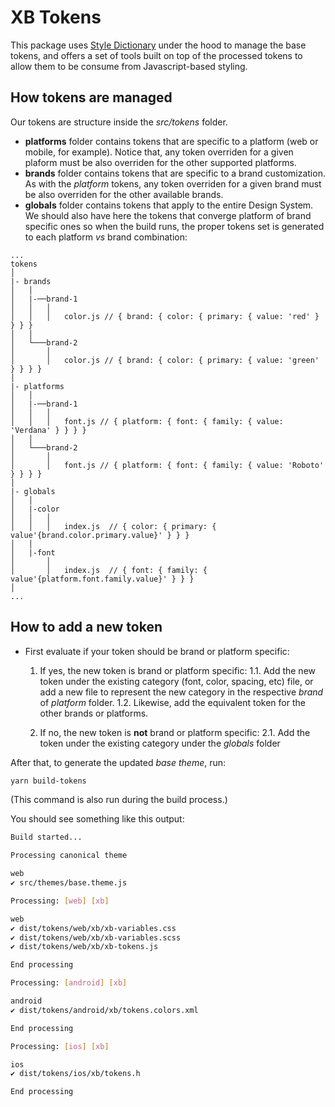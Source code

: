 # XB Tokens

This package uses [Style Dictionary](https://amzn.github.io/style-dictionary/) under the hood to manage the base tokens, and offers a set of tools built on top of the processed tokens to allow them to be consume from Javascript-based styling.

## How tokens are managed

Our tokens are structure inside the _src/tokens_ folder.

- **platforms** folder contains tokens that are specific to a platform (web or mobile, for example). Notice that, any token overriden for a given plaform must be also overriden for the other supported platforms.
- **brands** folder contains tokens that are specific to a brand customization. As with the _platform_ tokens, any token overriden for a given brand must be also overriden for the other available brands.
- **globals** folder contains tokens that apply to the entire Design System. We should also have here the tokens that converge platform of brand specific ones so when the build runs, the proper tokens set is generated to each platform _vs_ brand combination:

```
...
tokens
│
|- brands
│   │
│   |-──brand-1
│   │   │
│   │   │   color.js // { brand: { color: { primary: { value: 'red' } } } }
│   │
│   └───brand-2
│       │
│       │   color.js // { brand: { color: { primary: { value: 'green' } } } }
│
|- platforms
│   │
│   |-──brand-1
│   │   │
│   │   │   font.js // { platform: { font: { family: { value: 'Verdana' } } } }
│   │
│   └───brand-2
│       │
│       │   font.js // { platform: { font: { family: { value: 'Roboto' } } } }
│
|- globals
│   │
│   |-color
│   │   │
│   │   │   index.js  // { color: { primary: { value'{brand.color.primary.value}' } } }
│   │
│   |-font
│       │
│       │   index.js  // { font: { family: { value'{platform.font.family.value}' } } }
│
...
```

## How to add a new token

- First evaluate if your token should be brand or platform specific:

  1. If yes, the new token is brand or platform specific:
     1.1. Add the new token under the existing category (font, color, spacing, etc) file, or add a new file to represent the new category in the respective _brand_ of _platform_ folder.
     1.2. Likewise, add the equivalent token for the other brands or platforms.

  2. If no, the new token is **not** brand or platform specific:
     2.1. Add the token under the existing category under the _globals_ folder

After that, to generate the updated _base theme_, run:

```bash
yarn build-tokens
```

(This command is also run during the build process.)

You should see something like this output:

```bash
Build started...

Processing canonical theme

web
✔︎ src/themes/base.theme.js

Processing: [web] [xb]

web
✔︎ dist/tokens/web/xb/xb-variables.css
✔︎ dist/tokens/web/xb/xb-variables.scss
✔︎ dist/tokens/web/xb/xb-tokens.js

End processing

Processing: [android] [xb]

android
✔︎ dist/tokens/android/xb/tokens.colors.xml

End processing

Processing: [ios] [xb]

ios
✔︎ dist/tokens/ios/xb/tokens.h

End processing
```
